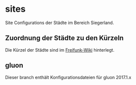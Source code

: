 # sites
Site Configurations der Städte im Bereich Siegerland.

## Zuordnung der Städte zu den Kürzeln

Die Kürzel der Städte sind im [Freifunk-Wiki](http://wiki.freifunk.net/Namenskonventionen_im_Kreis_Siegen-Wittgenstein) hinterlegt.

## gluon

Dieser branch enthält Konfigurationsdateien für gluon 2017.1.x
